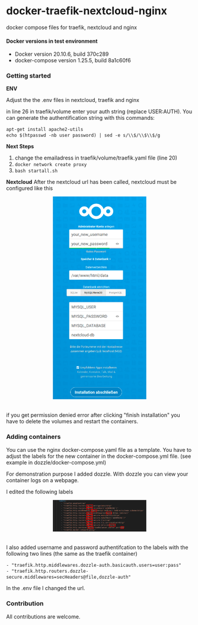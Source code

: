 # docker-traefik-nextcloud-nginx
docker compose files for traefik, nextcloud and nginx

#### Docker versions in test environment

- Docker version 20.10.6, build 370c289
- docker-compose version 1.25.5, build 8a1c60f6

### Getting started

**ENV**

Adjust the the .env files in nextcloud, traefik and  nginx

in line 26 in traefik/volume enter your auth string (replace USER:AUTH). You can generate the authentification string with this commands:
```
apt-get install apache2-utils
echo $(htpasswd -nb user password) | sed -e s/\\$/\\$\\$/g
```

**Next Steps**
1. change the emailadress in traefik/volume/traefik.yaml file (line 20)
2. ```docker network create proxy```
3. ```bash startall.sh``` 

**Nextcloud**
After the nextcloud url has been called, nextcloud must be configured like this
<p align="center">
    <img src="/nextcloud.png" width="50%">
    <br/><br/>
</p>

if you get permission denied error after clicking "finish installation" you have to delete the volumes and restart the containers. 

### Adding containers
You can use the nginx docker-compose.yaml file as a template. 
You have to adjust the labels for the new container in the docker-compose.yml file. (see example in dozzle/docker-compose.yml)

For demonstration purpose I added dozzle. With dozzle you can view your container logs on a webpage.

I edited the following labels
<p align="center">
    <img src="/add_containers.png" width="50%">
    <br/><br/>
</p>

I also added username and password authentifcation to the labels with the following two lines (the same as the traefik container)

```
- "traefik.http.middlewares.dozzle-auth.basicauth.users=user:pass"
- "traefik.http.routers.dozzle-secure.middlewares=secHeaders@file,dozzle-auth"
```

In the .env file I changed the url. 

### Contribution
All contributions are welcome.

